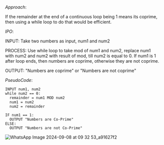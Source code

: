 *Approach*:

If the remainder at the end of a continuous loop being 1 means its coprime, then using a while loop to do that would be efficient.

*IPO*:

INPUT: Take two numbers as input, num1 and num2

PROCESS: Use while loop to take mod of num1 and num2, replace num1 with num2 and num2 with result of mod, till num2 is equal to 0. If num1 is 1 after loop ends, then numbers are coprime, otherwise they are not coprime.

OUTPUT: "Numbers are coprime" or "Numbers are not coprime"

*PseudoCode*:
```
INPUT num1, num2
while num2 == 0:
  remainder = num1 MOD num2
  num1 = num2
  num2 = remainder

IF num1 == 1:
  OUTPUT "Numbers are Co-Prime"
ELSE:
  OUTPUT "Numbers are not Co-Prime"
  ```
![WhatsApp Image 2024-09-08 at 09 32 53_a91627f2](https://github.com/user-attachments/assets/704ee98a-8b4b-4b90-9443-b9a5deb1719d)
